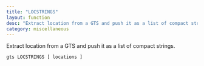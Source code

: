 ```yaml
---
title: "LOCSTRINGS"
layout: function
desc: "Extract location from a GTS and push it as a list of compact strings."
category: miscellaneous
---
```


Extract location from a GTS and push it as a list of compact strings.

```
gts LOCSTRINGS [ locations ]
```